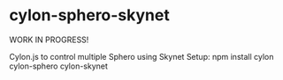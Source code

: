 cylon-sphero-skynet
===================
WORK IN PROGRESS!

Cylon.js to control multiple Sphero using Skynet
Setup:
npm install cylon cylon-sphero cylon-skynet
